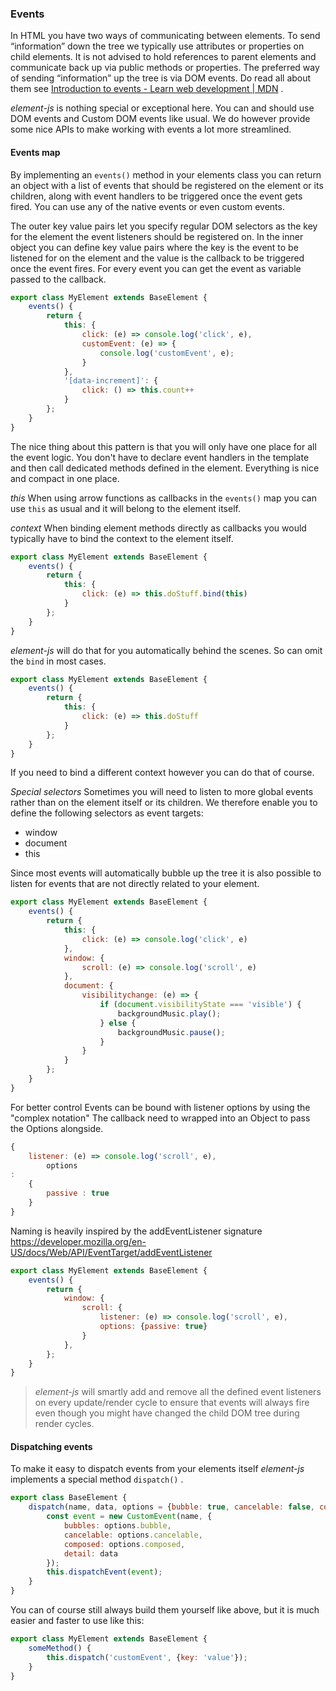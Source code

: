 
### Events

In HTML you have two ways of communicating between elements. To send “information” down the tree we typically use
attributes or properties on child elements. It is not advised to hold references to parent elements and communicate back
up via public methods or properties. The preferred way of sending “information” up the tree is via DOM events. Do read
all about them
see [Introduction to events - Learn web development | MDN](https://developer.mozilla.org/en-US/docs/Learn/JavaScript/Building_blocks/Events)
.

_element-js_ is nothing special or exceptional here. You can and should use DOM events and Custom DOM events like usual.
We do however provide some nice APIs to make working with events a lot more streamlined.

#### Events map

By implementing an `events()` method in your elements class you can return an object with a list of events that should
be registered on the element or its children, along with event handlers to be triggered once the event gets fired. You
can use any of the native events or even custom events.

The outer key value pairs let you specify regular DOM selectors as the key for the element the event listeners should be
registered on. In the inner object you can define key value pairs where the key is the event to be listened for on the
element and the value is the callback to be triggered once the event fires. For every event you can get the event as
variable passed to the callback.

```javascript
export class MyElement extends BaseElement {
	events() {
		return {
			this: {
				click: (e) => console.log('click', e),
				customEvent: (e) => {
					console.log('customEvent', e);
				}
			},
			'[data-increment]': {
				click: () => this.count++
			}
		};
	}
}
```

The nice thing about this pattern is that you will only have one place for all the event logic. You don't have to
declare event handlers in the template and then call dedicated methods defined in the element. Everything is nice and
compact in one place.

_this_ When using arrow functions as callbacks in the `events()` map you can use `this` as usual and it will belong to
the element itself.

_context_ When binding element methods directly as callbacks you would typically have to bind the context to the element
itself.

```javascript
export class MyElement extends BaseElement {
	events() {
		return {
			this: {
				click: (e) => this.doStuff.bind(this)
			}
		};
	}
}
```

_element-js_ will do that for you automatically behind the scenes. So can omit the `bind` in most cases.

```javascript
export class MyElement extends BaseElement {
	events() {
		return {
			this: {
				click: (e) => this.doStuff
			}
		};
	}
}
```

If you need to bind a different context however you can do that of course.

_Special selectors_ Sometimes you will need to listen to more global events rather than on the element itself or its
children. We therefore enable you to define the following selectors as event targets:

- window
- document
- this

Since most events will automatically bubble up the tree it is also possible to listen for events that are not directly
related to your element.

```javascript
export class MyElement extends BaseElement {
	events() {
		return {
			this: {
				click: (e) => console.log('click', e)
			},
			window: {
				scroll: (e) => console.log('scroll', e)
			},
			document: {
				visibilitychange: (e) => {
					if (document.visibilityState === 'visible') {
						backgroundMusic.play();
					} else {
						backgroundMusic.pause();
					}
				}
			}
		};
	}
}
```

For better control Events can be bound with listener options by using the "complex notation"
The callback need to wrapped into an Object to pass the Options alongside.

```js
{
	listener: (e) => console.log('scroll', e),
		options
:
	{
		passive : true
	}
}
```

Naming is heavily inspired by the addEventListener signature
https://developer.mozilla.org/en-US/docs/Web/API/EventTarget/addEventListener

```javascript
export class MyElement extends BaseElement {
	events() {
		return {
			window: {
				scroll: {
					listener: (e) => console.log('scroll', e),
					options: {passive: true}
				}
			},
		};
	}
}
```

> _element-js_ will smartly add and remove all the defined event listeners on every update/render cycle to ensure that
> events will always fire even though you might have changed the child DOM tree during render cycles.

#### Dispatching events

To make it easy to dispatch events from your elements itself _element-js_ implements a special method `dispatch()` .

```javascript
export class BaseElement {
	dispatch(name, data, options = {bubble: true, cancelable: false, composed: false}) {
		const event = new CustomEvent(name, {
			bubbles: options.bubble,
			cancelable: options.cancelable,
			composed: options.composed,
			detail: data
		});
		this.dispatchEvent(event);
	}
}
```

You can of course still always build them yourself like above, but it is much easier and faster to use like this:

```javascript
export class MyElement extends BaseElement {
	someMethod() {
		this.dispatch('customEvent', {key: 'value'});
	}
}
```
